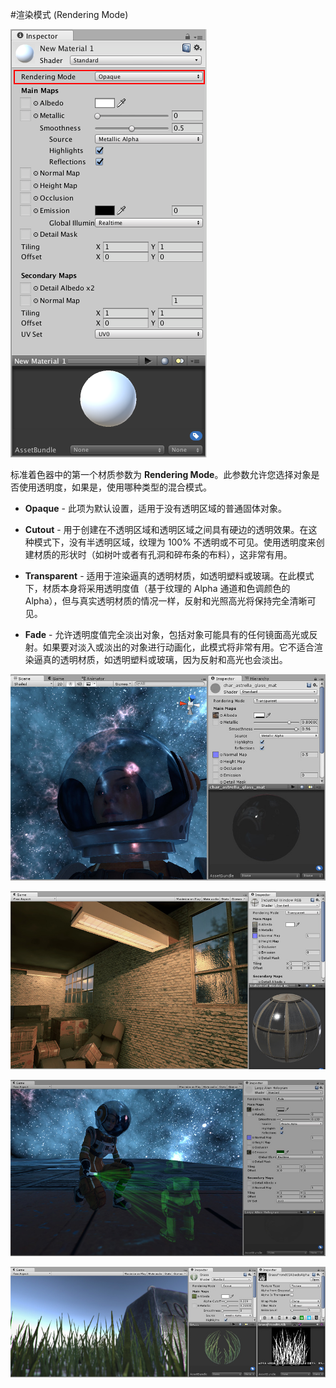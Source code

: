 #渲染模式 (Rendering Mode)

![此处的标准着色器材质采用了默认参数并且未分配任何值或纹理。Rendering Mode 参数已突出显示。](../uploads/Main/StandardShaderParameterRenderMode.png)

标准着色器中的第一个材质参数为 **Rendering Mode**。此参数允许您选择对象是否使用透明度，如果是，使用哪种类型的混合模式。

- **Opaque** - 此项为默认设置，适用于没有透明区域的普通固体对象。

- **Cutout** - 用于创建在不透明区域和透明区域之间具有硬边的透明效果。在这种模式下，没有半透明区域，纹理为 100% 不透明或不可见。使用透明度来创建材质的形状时（如树叶或者有孔洞和碎布条的布料），这非常有用。

- **Transparent** - 适用于渲染逼真的透明材质，如透明塑料或玻璃。在此模式下，材质本身将采用透明度值（基于纹理的 Alpha 通道和色调颜色的 Alpha），但与真实透明材质的情况一样，反射和光照高光将保持完全清晰可见。

- **Fade** - 允许透明度值完全淡出对象，包括对象可能具有的任何镜面高光或反射。如果要对淡入或淡出的对象进行动画化，此模式将非常有用。它不适合渲染逼真的透明材质，如透明塑料或玻璃，因为反射和高光也会淡出。

![此图像中的头盔罩使用 Transparent 模式渲染而成，因为它应该表示具有透明属性的真实物理对象。此处的头盔罩正在反射场景中的天空盒。](../uploads/Main/StandardShaderTransparencySkyBoxReflection.jpg) 

![这些窗户使用了 Transparent 模式，但在纹理中定义了一些完全不透明的区域（窗框）。来自光源的镜面反射将反射透明区域和不透明区域。](../uploads/Main/StandardShaderTransparentWindow.jpg)

![此图像中的全息图使用 Fade 模式渲染而成，因为它应该表示部分淡出的不透明对象。](../uploads/Main/StandardShaderFadeHologram.jpg)

![此图像中的草使用 Cutout 模式渲染而成。此模式为对象提供了清晰的锐利边缘（通过指定截止阈值进行定义）。Alpha 值高于此阈值的图像的所有部分都是 100% 不透明的，而低于此阈值的所有部分都是不可见的。在图像的右侧，可看到材质设置和所用纹理的 Alpha 通道。](../uploads/Main/StandardShaderCutoutGrassExample.jpg)
